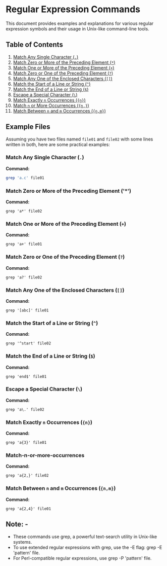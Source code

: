 
# Regular Expression Commands

This document provides examples and explanations for various regular expression symbols and their usage in Unix-like command-line tools.

## Table of Contents
1. [Match Any Single Character (`.`)](#match-any-single-character-)
2. [Match Zero or More of the Preceding Element (`*`)](#match-zero-or-more-of-the-preceding-element-)
3. [Match One or More of the Preceding Element (`+`)](#match-one-or-more-of-the-preceding-element-)
4. [Match Zero or One of the Preceding Element (`?`)](#match-zero-or-one-of-the-preceding-element-)
5. [Match Any One of the Enclosed Characters (`[]`)](#match-any-one-of-the-enclosed-characters-)
6. [Match the Start of a Line or String (`^`)](#match-the-start-of-a-line-or-string-)
7. [Match the End of a Line or String (`$`)](#match-the-end-of-a-line-or-string-)
8. [Escape a Special Character (`\`)](#escape-a-special-character-)
9. [Match Exactly `n` Occurrences (`{n}`)](#match-exactly-n-occurrences-)
10. [Match `n` or More Occurrences (`{n,}`)](#match-n-or-more-occurrences-)
11. [Match Between `n` and `m` Occurrences (`{n,m}`)](#match-between-n-and-m-occurrences-)

## Example Files
Assuming you have two files named `file01` and `file02` with some lines written in both, here are some practical examples:

### Match Any Single Character (`.`)

**Command:**
```bash
grep 'a.c' file01
```

### Match Zero or More of the Preceding Element ('*')
**Command:**
```
grep 'a*' file02
```

### Match One or More of the Preceding Element (`+`)
**Command:**
```
grep 'a+' file01
```

### Match Zero or One of the Preceding Element (`?`)
**Command:**
```
grep 'a?' file02
```

### Match Any One of the Enclosed Characters (`[]`)
**Command:**
```
grep '[abc]' file01
```

### Match the Start of a Line or String (`^`)
**Command:**
```
grep '^start' file02
```

### Match the End of a Line or String (`$`)
**Command:**
```
grep 'end$' file01
```

### Escape a Special Character (`\`)
**Command:**
```
grep 'a\.' file02
```

### Match Exactly `n` Occurrences (`{n}`)
**Command:**
```
grep 'a{3}' file01
```

### Match-n-or-more-occurrences
**Command:**
```
grep 'a{2,}' file02
```

### Match Between `n` and `m` Occurrences (`{n,m}`)
**Command:**
```
grep 'a{2,4}' file01
```

Note: -
---
- These commands use grep, a powerful text-search utility in Unix-like systems.
- To use extended regular expressions with grep, use the -E flag: grep -E 'pattern' file.
- For Perl-compatible regular expressions, use grep -P 'pattern' file.


